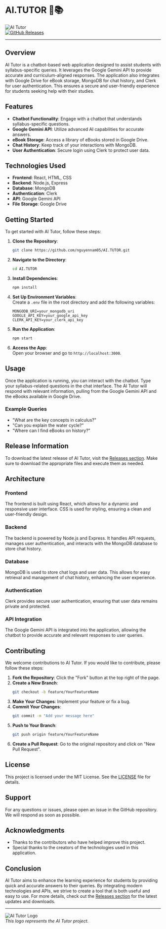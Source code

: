 # AI.TUTOR 🤖📚

![AI Tutor](https://img.shields.io/badge/Download%20Latest%20Release-Click%20Here-brightgreen)  
[![GitHub Releases](https://img.shields.io/github/release/nguyennam05/AI.TUTOR.svg)](https://github.com/nguyennam05/AI.TUTOR/releases)

---

## Overview

AI Tutor is a chatbot-based web application designed to assist students with syllabus-specific queries. It leverages the Google Gemini API to provide accurate and curriculum-aligned responses. The application also integrates with Google Drive for eBook storage, MongoDB for chat history, and Clerk for user authentication. This ensures a secure and user-friendly experience for students seeking help with their studies.

## Features

- **Chatbot Functionality**: Engage with a chatbot that understands syllabus-specific questions.
- **Google Gemini API**: Utilize advanced AI capabilities for accurate answers.
- **eBook Storage**: Access a library of eBooks stored in Google Drive.
- **Chat History**: Keep track of your interactions with MongoDB.
- **User Authentication**: Secure login using Clerk to protect user data.

## Technologies Used

- **Frontend**: React, HTML, CSS
- **Backend**: Node.js, Express
- **Database**: MongoDB
- **Authentication**: Clerk
- **API**: Google Gemini API
- **File Storage**: Google Drive

## Getting Started

To get started with AI Tutor, follow these steps:

1. **Clone the Repository**:
   ```bash
   git clone https://github.com/nguyennam05/AI.TUTOR.git
   ```

2. **Navigate to the Directory**:
   ```bash
   cd AI.TUTOR
   ```

3. **Install Dependencies**:
   ```bash
   npm install
   ```

4. **Set Up Environment Variables**:  
   Create a `.env` file in the root directory and add the following variables:
   ```plaintext
   MONGODB_URI=your_mongodb_uri
   GOOGLE_API_KEY=your_google_api_key
   CLERK_API_KEY=your_clerk_api_key
   ```

5. **Run the Application**:
   ```bash
   npm start
   ```

6. **Access the App**:  
   Open your browser and go to `http://localhost:3000`.

## Usage

Once the application is running, you can interact with the chatbot. Type your syllabus-related questions in the chat interface. The AI Tutor will respond with relevant information, pulling from the Google Gemini API and the eBooks available in Google Drive.

### Example Queries

- "What are the key concepts in calculus?"
- "Can you explain the water cycle?"
- "Where can I find eBooks on history?"

## Release Information

To download the latest release of AI Tutor, visit the [Releases section](https://github.com/nguyennam05/AI.TUTOR/releases). Make sure to download the appropriate files and execute them as needed.

## Architecture

### Frontend

The frontend is built using React, which allows for a dynamic and responsive user interface. CSS is used for styling, ensuring a clean and user-friendly design.

### Backend

The backend is powered by Node.js and Express. It handles API requests, manages user authentication, and interacts with the MongoDB database to store chat history.

### Database

MongoDB is used to store chat logs and user data. This allows for easy retrieval and management of chat history, enhancing the user experience.

### Authentication

Clerk provides secure user authentication, ensuring that user data remains private and protected.

### API Integration

The Google Gemini API is integrated into the application, allowing the chatbot to provide accurate and relevant responses to user queries.

## Contributing

We welcome contributions to AI Tutor. If you would like to contribute, please follow these steps:

1. **Fork the Repository**: Click the "Fork" button at the top right of the page.
2. **Create a New Branch**: 
   ```bash
   git checkout -b feature/YourFeatureName
   ```
3. **Make Your Changes**: Implement your feature or fix a bug.
4. **Commit Your Changes**: 
   ```bash
   git commit -m "Add your message here"
   ```
5. **Push to Your Branch**: 
   ```bash
   git push origin feature/YourFeatureName
   ```
6. **Create a Pull Request**: Go to the original repository and click on "New Pull Request".

## License

This project is licensed under the MIT License. See the [LICENSE](LICENSE) file for details.

## Support

For any questions or issues, please open an issue in the GitHub repository. We will respond as soon as possible.

## Acknowledgments

- Thanks to the contributors who have helped improve this project.
- Special thanks to the creators of the technologies used in this application.

## Conclusion

AI Tutor aims to enhance the learning experience for students by providing quick and accurate answers to their queries. By integrating modern technologies and APIs, we strive to create a tool that is both useful and easy to use. For more details, check out the [Releases section](https://github.com/nguyennam05/AI.TUTOR/releases) for the latest updates and downloads.

---

![AI Tutor Logo](https://example.com/logo.png)  
*This logo represents the AI Tutor project.*